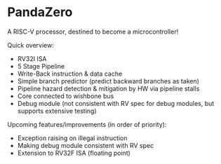 # PandaZero
A RISC-V processor, destined to become a microcontroller!

Quick overview:
* RV32I ISA
* 5 Stage Pipeline
* Write-Back instruction & data cache
* Simple branch predictor (predict backward branches as taken)
* Pipeline hazard detection & mitigation by HW via pipeline stalls
* Core connected to wishbone bus
* Debug module (not consistent with RV spec for debug modules, but supports extensive testing)

Upcoming features/improvements (in order of priority):
* Exception raising on illegal instruction
* Making debug module consistent with RV spec
* Extension to RV32F ISA (floating point)
